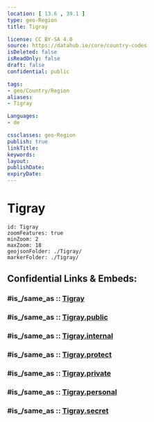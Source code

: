 ```yaml
---
location: [ 13.6 , 39.1 ] 
type: geo-Region
title: Tigray

license: CC BY-SA 4.0
source: https://datahub.io/core/country-codes
isDeleted: false
isReadOnly: false
draft: false
confidential: public

tags:
- geo/Country/Region
aliases:
- Tigray

Languages:
- de

cssclasses: geo-Region
publish: true
linkTitle: 
keywords: 
layout: 
publishDate: 
expiryDate: 
---
```


# Tigray

```leaflet
id: Tigray
zoomFeatures: true 
minZoom: 2 
maxZoom: 18
geojsonFolder: ./Tigray/
markerFolder: ./Tigray/
```


## Confidential Links & Embeds: 

### #is_/same_as :: [Tigray](/_Standards/Earth/Continent/Africa/Africa~East/Ethiopia/Regions~Ethiopia/Tigray.md) 

### #is_/same_as :: [Tigray.public](/_public/Earth/Continent/Africa/Africa~East/Ethiopia/Regions~Ethiopia/Tigray.public.md) 

### #is_/same_as :: [Tigray.internal](/_internal/Earth/Continent/Africa/Africa~East/Ethiopia/Regions~Ethiopia/Tigray.internal.md) 

### #is_/same_as :: [Tigray.protect](/_protect/Earth/Continent/Africa/Africa~East/Ethiopia/Regions~Ethiopia/Tigray.protect.md) 

### #is_/same_as :: [Tigray.private](/_private/Earth/Continent/Africa/Africa~East/Ethiopia/Regions~Ethiopia/Tigray.private.md) 

### #is_/same_as :: [Tigray.personal](/_personal/Earth/Continent/Africa/Africa~East/Ethiopia/Regions~Ethiopia/Tigray.personal.md) 

### #is_/same_as :: [Tigray.secret](/_secret/Earth/Continent/Africa/Africa~East/Ethiopia/Regions~Ethiopia/Tigray.secret.md)

